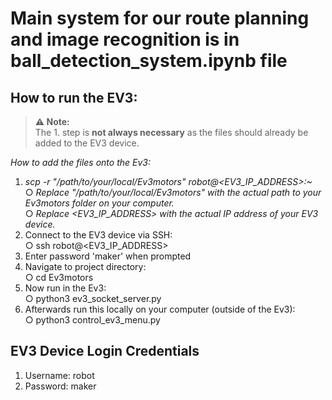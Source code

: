 # Main system for our route planning and image recognition is in ball_detection_system.ipynb file

## How to run the EV3:

> **⚠️ Note:**  
> The 1. step is **not always necessary** as the files should already be added to the EV3 device.

*How to add the files onto the Ev3:*
1. *scp -r "/path/to/your/local/Ev3motors" robot@<EV3_IP_ADDRESS>:~*  
    ○ *Replace "/path/to/your/local/Ev3motors" with the actual path to your Ev3motors folder on your computer.*  
    ○ *Replace <EV3_IP_ADDRESS> with the actual IP address of your EV3 device.*
2. Connect to the EV3 device via SSH:  
    ○ ssh robot@<EV3_IP_ADDRESS>
3. Enter password 'maker' when prompted
4. Navigate to project directory:  
    ○ cd Ev3motors
5. Now run in the Ev3:  
    ○ python3 ev3_socket_server.py
6. Afterwards run this locally on your computer (outside of the Ev3):  
    ○ python3 control_ev3_menu.py

## EV3 Device Login Credentials
1. Username: robot
2. Password: maker